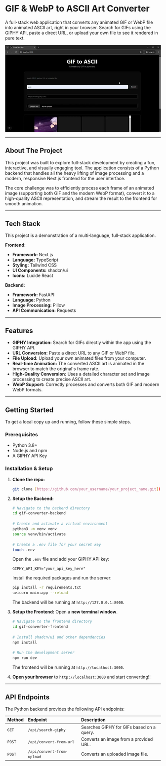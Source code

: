 # GIF & WebP to ASCII Art Converter

A full-stack web application that converts any animated GIF or WebP file into animated ASCII art, right in your browser. Search for GIFs using the GIPHY API, paste a direct URL, or upload your own file to see it rendered in pure text.

![Demo](./assets/Demo.webp)

---

## About The Project

This project was built to explore full-stack development by creating a fun, interactive, and visually engaging tool. The application consists of a Python backend that handles all the heavy lifting of image processing and a modern, responsive Next.js frontend for the user interface.

The core challenge was to efficiently process each frame of an animated image (supporting both GIF and the modern WebP format), convert it to a high-quality ASCII representation, and stream the result to the frontend for smooth animation.

---

## Tech Stack

This project is a demonstration of a multi-language, full-stack application.

**Frontend:**
* **Framework:** Next.js
* **Language:** TypeScript
* **Styling:** Tailwind CSS
* **UI Components:** shadcn/ui
* **Icons:** Lucide React

**Backend:**
* **Framework:** FastAPI
* **Language:** Python
* **Image Processing:** Pillow
* **API Communication:** Requests

---

## Features

* **GIPHY Integration:** Search for GIFs directly within the app using the GIPHY API.
* **URL Conversion:** Paste a direct URL to any GIF or WebP file.
* **File Upload:** Upload your own animated files from your computer.
* **Real-time Animation:** The converted ASCII art is animated in the browser to match the original's frame rate.
* **High-Quality Conversion:** Uses a detailed character set and image processing to create precise ASCII art.
* **WebP Support:** Correctly processes and converts both GIF and modern WebP formats.

---

## Getting Started

To get a local copy up and running, follow these simple steps.

### Prerequisites

* Python 3.8+
* Node.js and npm
* A GIPHY API Key

### Installation & Setup

1.  **Clone the repo:**
    ```sh
    git clone [https://github.com/your_username/your_project_name.git](https://github.com/your_username/your_project_name.git)
    ```

2.  **Setup the Backend:**
    ```sh
    # Navigate to the backend directory
    cd gif-converter-backend

    # Create and activate a virtual environment
    python3 -m venv venv
    source venv/bin/activate

    # Create a .env file for your secret key
    touch .env
    ```
    Open the `.env` file and add your GIPHY API key:
    ```
    GIPHY_API_KEY="your_api_key_here"
    ```
    Install the required packages and run the server:
    ```sh
    pip install -r requirements.txt
    uvicorn main:app --reload
    ```
    The backend will be running at `http://127.0.0.1:8000`.

3.  **Setup the Frontend:**
    Open a **new terminal window**.
    ```sh
    # Navigate to the frontend directory
    cd gif-converter-frontend

    # Install shadcn/ui and other dependencies
    npm install

    # Run the development server
    npm run dev
    ```
    The frontend will be running at `http://localhost:3000`.

4.  **Open your browser** to `http://localhost:3000` and start converting!!

---
## API Endpoints

The Python backend provides the following API endpoints:

| Method | Endpoint                    | Description                                       |
| :----- | :-------------------------- | :------------------------------------------------ |
| `GET`  | `/api/search-giphy`         | Searches GIPHY for GIFs based on a query.         |
| `POST` | `/api/convert-from-url`     | Converts an image from a provided URL.            |
| `POST` | `/api/convert-from-upload`  | Converts an uploaded image file.                  |
